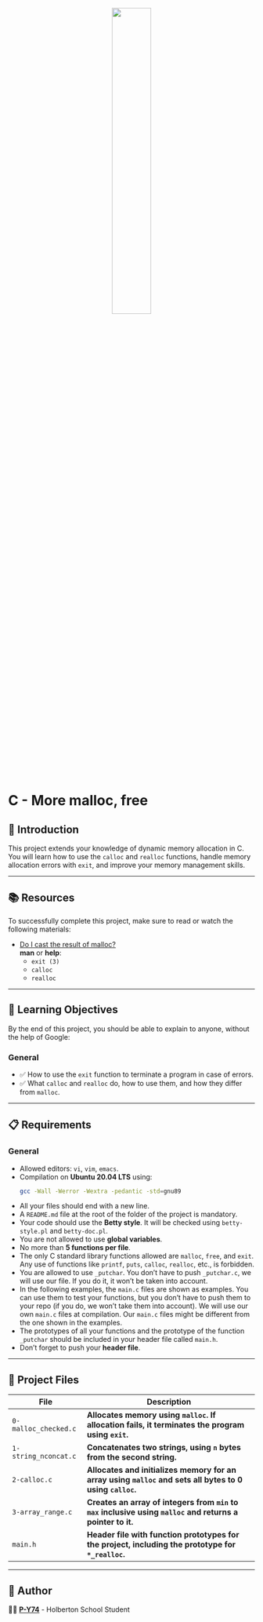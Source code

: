 <p align="center">
   <img src="https://github.com/user-attachments/assets/7d564981-cb81-43e7-819a-25ffcfc5bd72" width=40% height=40%/>
</p>

# C - More malloc, free

## 📌 Introduction
This project extends your knowledge of dynamic memory allocation in C. You will learn how to use the `calloc` and `realloc` functions, handle memory allocation errors with `exit`, and improve your memory management skills.

---

## 📚 Resources
To successfully complete this project, make sure to read or watch the following materials:

- [Do I cast the result of malloc?](https://stackoverflow.com/questions/605845/should-i-cast-the-result-of-malloc-in-c)  
**man** or **help**:
  - `exit (3)`
  - `calloc`
  - `realloc`

---

## 🎯 Learning Objectives
By the end of this project, you should be able to explain to anyone, without the help of Google:

### General
- ✅ How to use the `exit` function to terminate a program in case of errors.
- ✅ What `calloc` and `realloc` do, how to use them, and how they differ from `malloc`.

---

## 📋 Requirements

### General
- Allowed editors: `vi`, `vim`, `emacs`.
- Compilation on **Ubuntu 20.04 LTS** using:
  ```sh
  gcc -Wall -Werror -Wextra -pedantic -std=gnu89
  ```
- All your files should end with a new line.
- A `README.md` file at the root of the folder of the project is mandatory.
- Your code should use the **Betty style**. It will be checked using `betty-style.pl` and `betty-doc.pl`.
- You are not allowed to use **global variables**.
- No more than **5 functions per file**.
- The only C standard library functions allowed are `malloc`, `free`, and `exit`. Any use of functions like `printf`, `puts`, `calloc`, `realloc`, etc., is forbidden.
- You are allowed to use `_putchar`. You don’t have to push `_putchar.c`, we will use our file. If you do it, it won’t be taken into account.
- In the following examples, the `main.c` files are shown as examples. You can use them to test your functions, but you don’t have to push them to your repo (if you do, we won’t take them into account). We will use our own `main.c` files at compilation. Our `main.c` files might be different from the one shown in the examples.
- The prototypes of all your functions and the prototype of the function `_putchar` should be included in your header file called `main.h`.
- Don’t forget to push your **header file**.

---

## 📂 Project Files

| File                | Description                                                                                           |
|---------------------|-------------------------------------------------------------------------------------------------------|
| `0-malloc_checked.c` | **Allocates memory using `malloc`. If allocation fails, it terminates the program using `exit`.**      |
| `1-string_nconcat.c` | **Concatenates two strings, using `n` bytes from the second string.**                                |
| `2-calloc.c`         | **Allocates and initializes memory for an array using `malloc` and sets all bytes to 0 using `calloc`.** |
| `3-array_range.c`    | **Creates an array of integers from `min` to `max` inclusive using `malloc` and returns a pointer to it.** |
| `main.h`             | **Header file with function prototypes for the project, including the prototype for `*_realloc`.**     |

---

## 👤 Author
👨‍💻 **[P-Y74](https://github.com/P-Y74)** - Holberton School Student

